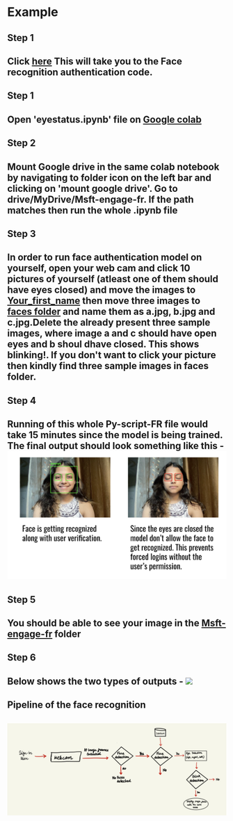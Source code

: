# Example 


<h2>Step 1<h2/>
Click <a href="https://drive.google.com/drive/folders/1fYOfs87N4b5hA8MiQce1VtAPR1kqPFLi?usp=sharing">here</a>
This will take you to the Face recognition authentication code. 

<h2>Step 1<h2/>
Open 'eyestatus.ipynb' file on <a href="https://colab.research.google.com/?utm_source=scs-index">Google colab</a>

<h2>Step 2<h2/>
Mount Google drive in the same colab notebook by navigating to folder icon on the left bar and clicking on 'mount google drive'. Go to drive/MyDrive/Msft-engage-fr. If the path matches then run the whole .ipynb file
  

 <h2>Step 3<h2/>
 In order to run face authentication model on yourself, open your web cam and click 10 pictures of yourself (atleast one of them should have eyes closed) and move the images to <a href="https://drive.google.com/drive/folders/1BkYI2WZt8C-XUa6vC7eTqmWLWoMly1Zn?usp=sharing"> Your_first_name</a> then move three images to <a href="https://drive.google.com/drive/folders/1VoGy95KT-whCkDrkl5qQv6wACRkJiSLd?usp=sharing">faces folder</a> and name them as a.jpg, b.jpg and c.jpg.Delete the already present three sample images, where image a and c should have open eyes and b shoul dhave closed. This shows blinking!. If you don't want to click your picture then kindly find three sample images in faces folder.   

<h2>Step 4<h2/>
Running of this whole Py-script-FR file would take 15 minutes since the model is being trained. The final output should look something like this - 
<br />
<img src="final-difference.png"> 

  
 
<h2>Step 5<h2/>
  You should be able to see your image in the <a href="https://drive.google.com/drive/folders/1fYOfs87N4b5hA8MiQce1VtAPR1kqPFLi?usp=sharing">Msft-engage-fr</a> folder
  
  <h2>Step 6<h2/>
  Below shows the two types of outputs - 
  <img src="final-difference.jpeg"> 

  

  
<h2>Pipeline of the face recognition<h2/>
<img src="IMG_F8500172F341-1.jpeg">
   
